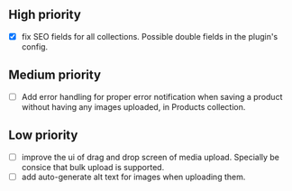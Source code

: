 ## High priority

- [x] fix SEO fields for all collections. Possible double fields in the plugin's config.

## Medium priority

- [ ] Add error handling for proper error notification when saving a product without having any images uploaded, in Products collection.

## Low priority

- [ ] improve the ui of drag and drop screen of media upload. Specially be consice that bulk upload is supported.
- [ ] add auto-generate alt text for images when uploading them.
